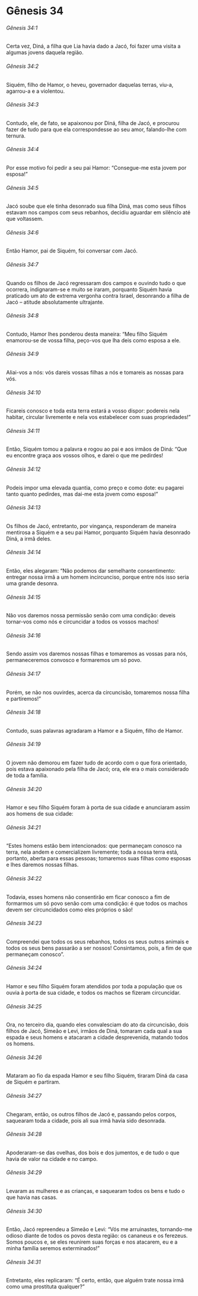 # Gênesis 34

###### Gênesis 34:1

Certa vez, Diná, a filha que Lia havia dado a Jacó, foi fazer uma visita a algumas jovens daquela região.

###### Gênesis 34:2

Siquém, filho de Hamor, o heveu, governador daquelas terras, viu-a, agarrou-a e a violentou.

###### Gênesis 34:3

Contudo, ele, de fato, se apaixonou por Diná, filha de Jacó, e procurou fazer de tudo para que ela correspondesse ao seu amor, falando-lhe com ternura.

###### Gênesis 34:4

Por esse motivo foi pedir a seu pai Hamor: “Consegue-me esta jovem por esposa!”

###### Gênesis 34:5

Jacó soube que ele tinha desonrado sua filha Diná, mas como seus filhos estavam nos campos com seus rebanhos, decidiu aguardar em silêncio até que voltassem.

###### Gênesis 34:6

Então Hamor, pai de Siquém, foi conversar com Jacó.

###### Gênesis 34:7

Quando os filhos de Jacó regressaram dos campos e ouvindo tudo o que ocorrera, indignaram-se e muito se iraram, porquanto Siquém havia praticado um ato de extrema vergonha contra Israel, desonrando a filha de Jacó – atitude absolutamente ultrajante.

###### Gênesis 34:8

Contudo, Hamor lhes ponderou desta maneira: “Meu filho Siquém enamorou-se de vossa filha, peço-vos que lha deis como esposa a ele.

###### Gênesis 34:9

Aliai-vos a nós: vós dareis vossas filhas a nós e tomareis as nossas para vós.

###### Gênesis 34:10

Ficareis conosco e toda esta terra estará a vosso dispor: podereis nela habitar, circular livremente e nela vos estabelecer com suas propriedades!”

###### Gênesis 34:11

Então, Siquém tomou a palavra e rogou ao pai e aos irmãos de Diná: “Que eu encontre graça aos vossos olhos, e darei o que me pedirdes!

###### Gênesis 34:12

Podeis impor uma elevada quantia, como preço e como dote: eu pagarei tanto quanto pedirdes, mas dai-me esta jovem como esposa!”

###### Gênesis 34:13

Os filhos de Jacó, entretanto, por vingança, responderam de maneira mentirosa a Siquém e a seu pai Hamor, porquanto Siquém havia desonrado Diná, a irmã deles.

###### Gênesis 34:14

Então, eles alegaram: “Não podemos dar semelhante consentimento: entregar nossa irmã a um homem incircunciso, porque entre nós isso seria uma grande desonra.

###### Gênesis 34:15

Não vos daremos nossa permissão senão com uma condição: deveis tornar-vos como nós e circuncidar a todos os vossos machos!

###### Gênesis 34:16

Sendo assim vos daremos nossas filhas e tomaremos as vossas para nós, permaneceremos convosco e formaremos um só povo.

###### Gênesis 34:17

Porém, se não nos ouvirdes, acerca da circuncisão, tomaremos nossa filha e partiremos!”

###### Gênesis 34:18

Contudo, suas palavras agradaram a Hamor e a Siquém, filho de Hamor.

###### Gênesis 34:19

O jovem não demorou em fazer tudo de acordo com o que fora orientado, pois estava apaixonado pela filha de Jacó; ora, ele era o mais considerado de toda a família.

###### Gênesis 34:20

Hamor e seu filho Siquém foram à porta de sua cidade e anunciaram assim aos homens de sua cidade:

###### Gênesis 34:21

“Estes homens estão bem intencionados: que permaneçam conosco na terra, nela andem e comercializem livremente; toda a nossa terra está, portanto, aberta para essas pessoas; tomaremos suas filhas como esposas e lhes daremos nossas filhas.

###### Gênesis 34:22

Todavia, esses homens não consentirão em ficar conosco a fim de formarmos um só povo senão com uma condição: é que todos os machos devem ser circuncidados como eles próprios o são!

###### Gênesis 34:23

Compreendei que todos os seus rebanhos, todos os seus outros animais e todos os seus bens passarão a ser nossos! Consintamos, pois, a fim de que permaneçam conosco”.

###### Gênesis 34:24

Hamor e seu filho Siquém foram atendidos por toda a população que os ouvia à porta de sua cidade, e todos os machos se fizeram circuncidar.

###### Gênesis 34:25

Ora, no terceiro dia, quando eles convalesciam do ato da circuncisão, dois filhos de Jacó, Simeão e Levi, irmãos de Diná, tomaram cada qual a sua espada e seus homens e atacaram a cidade desprevenida, matando todos os homens.

###### Gênesis 34:26

Mataram ao fio da espada Hamor e seu filho Siquém, tiraram Diná da casa de Siquém e partiram.

###### Gênesis 34:27

Chegaram, então, os outros filhos de Jacó e, passando pelos corpos, saquearam toda a cidade, pois ali sua irmã havia sido desonrada.

###### Gênesis 34:28

Apoderaram-se das ovelhas, dos bois e dos jumentos, e de tudo o que havia de valor na cidade e no campo.

###### Gênesis 34:29

Levaram as mulheres e as crianças, e saquearam todos os bens e tudo o que havia nas casas.

###### Gênesis 34:30

Então, Jacó repreendeu a Simeão e Levi: “Vós me arruinastes, tornando-me odioso diante de todos os povos desta região: os cananeus e os ferezeus. Somos poucos e, se eles reunirem suas forças e nos atacarem, eu e a minha família seremos exterminados!”

###### Gênesis 34:31

Entretanto, eles replicaram: “É certo, então, que alguém trate nossa irmã como uma prostituta qualquer?”

